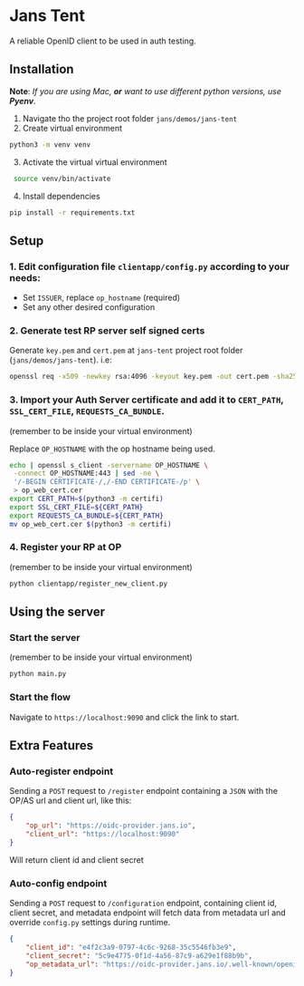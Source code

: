 # Jans Tent

A reliable OpenID client to be used in auth testing.

## Installation

**Note**: *If you are using Mac, **or** want to use different python versions, use **Pyenv**.*

1. Navigate tho the project root folder `jans/demos/jans-tent`
2. Create virtual environment
  ```bash
  python3 -m venv venv
  ```
3. Activate the virtual virtual environment
  ```bash
   source venv/bin/activate 
  ```
4. Install dependencies
  ```bash
  pip install -r requirements.txt
  ```

## Setup

### 1. Edit configuration file `clientapp/config.py` according to your needs:
  * Set `ISSUER`, replace `op_hostname` (required)
  * Set any other desired configuration

### 2. Generate test RP server self signed certs

Generate `key.pem` and `cert.pem` at `jans-tent` project root folder (`jans/demos/jans-tent`). i.e: 
```bash
openssl req -x509 -newkey rsa:4096 -keyout key.pem -out cert.pem -sha256 -days 365 -nodes
```

### 3. Import your Auth Server certificate and add it to `CERT_PATH`, `SSL_CERT_FILE`, `REQUESTS_CA_BUNDLE`.

(remember to be inside your virtual environment)

Replace `OP_HOSTNAME` with the op hostname being used.
```bash
echo | openssl s_client -servername OP_HOSTNAME \
 -connect OP_HOSTNAME:443 | sed -ne \
 '/-BEGIN CERTIFICATE-/,/-END CERTIFICATE-/p' \
 > op_web_cert.cer
export CERT_PATH=$(python3 -m certifi)
export SSL_CERT_FILE=${CERT_PATH}
export REQUESTS_CA_BUNDLE=${CERT_PATH}
mv op_web_cert.cer $(python3 -m certifi)
```

### 4. Register your RP at OP

(remember to be inside your virtual environment)
```bash
python clientapp/register_new_client.py
```

## Using the server

### Start the server

(remember to be inside your virtual environment)
```bash
python main.py
```

### Start the flow

Navigate to `https://localhost:9090` and click the link to start.


## Extra Features

### Auto-register endpoint

Sending a `POST` request to `/register` endpoint containing a `JSON` with the OP/AS url and client url, like this:

```json
{
    "op_url": "https://oidc-provider.jans.io",
    "client_url": "https://localhost:9090"
}
```

Will return client id and client secret

### Auto-config endpoint

Sending a `POST` request to `/configuration` endpoint, containing client id, client secret, and metadata endpoint will fetch data from metadata url and override `config.py` settings during runtime.

```json
{
    "client_id": "e4f2c3a9-0797-4c6c-9268-35c5546fb3e9",
    "client_secret": "5c9e4775-0f1d-4a56-87c9-a629e1f88b9b",
    "op_metadata_url": "https://oidc-provider.jans.io/.well-known/openid-configuration"
}
```

